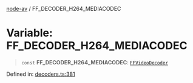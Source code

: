 [node-av](../globals.md) / FF\_DECODER\_H264\_MEDIACODEC

# Variable: FF\_DECODER\_H264\_MEDIACODEC

> `const` **FF\_DECODER\_H264\_MEDIACODEC**: [`FFVideoDecoder`](../type-aliases/FFVideoDecoder.md)

Defined in: [decoders.ts:381](https://github.com/seydx/av/blob/f8631fc881b394300b1479f511d55cf1c370a87f/src/constants/decoders.ts#L381)
